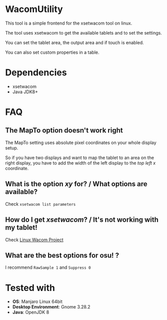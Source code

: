 # WacomUtility
This tool is a simple frontend for the xsetwacom tool on linux.

The tool uses xsetwacom to get the available tablets and to set the settings.

You can set the tablet area, the output area and if touch is enabled.

You can also set custom properties in a table.

# Dependencies
* xsetwacom
* Java JDK8+

# FAQ
## The MapTo option doesn't work right
The MapTo setting uses absolute pixel coordinates on your whole display setup.

So if you have two displays and want to map the tablet to an area on the right display, you have to add the width of the left display to the _top left x_ coordinate.

## What is the option *xy* for? / What options are available?
Check ``xsetwacom list parameters``

## How do I get *xsetwacom*? / It's not working with my tablet!
Check [Linux Wacom Project](https://linuxwacom.github.io/)

## What are the best options for osu! ?
I recommend ``RawSample 1`` and ``Suppress 0`` 

# Tested with
* __OS__: Manjaro Linux 64bit
* __Desktop Environment__: Gnome 3.28.2
* __Java__: OpenJDK 8
